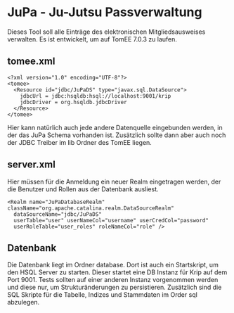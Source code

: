 # JuPa - Ju-Jutsu Passverwaltung
Dieses Tool soll alle Einträge des elektronischen Mitgliedsausweises verwalten. Es ist entwickelt, um auf TomEE 7.0.3 zu laufen.

## tomee.xml
```
<?xml version="1.0" encoding="UTF-8"?>
<tomee>
  <Resource id="jdbc/JuPaDS" type="javax.sql.DataSource">
    jdbcUrl = jdbc:hsqldb:hsql://localhost:9001/krip
    jdbcDriver = org.hsqldb.jdbcDriver
  </Resource>
</tomee>
```
Hier kann natürlich auch jede andere Datenquelle eingebunden werden, in der das JuPa Schema vorhanden ist. Zusätzlich sollte dann aber auch noch der JDBC Treiber im lib Ordner des TomEE liegen.

## server.xml
Hier müssen für die Anmeldung ein neuer Realm eingetragen werden, der die Benutzer und Rollen aus der Datenbank ausliest.
```
<Realm name="JuPaDatabaseRealm" className="org.apache.catalina.realm.DataSourceRealm"
  dataSourceName="jdbc/JuPaDS"
  userTable="user" userNameCol="username" userCredCol="password"
  userRoleTable="user_roles" roleNameCol="role" />
```

## Datenbank
Die Datenbank liegt im Ordner database. Dort ist auch ein Startskript, um den HSQL Server zu starten. Dieser startet eine DB Instanz für Krip auf dem Port 9001. Tests sollten auf einer anderen Instanz vorgenommen werden und diese nur, um Strukturänderungen zu persistieren. Zusätzlich sind die SQL Skripte für die Tabelle, Indizes und Stammdaten im Order sql abzulegen.
